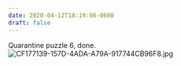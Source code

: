 ```yaml
---
date: 2020-04-12T18:19:08-0600
draft: false
---
```




Quarantine puzzle 6, done. ![CF177139-157D-4ADA-A79A-917744CB96F8.jpg](https://ianwhitney.micro.blog/uploads/2020/8c95a2387c.jpg)



